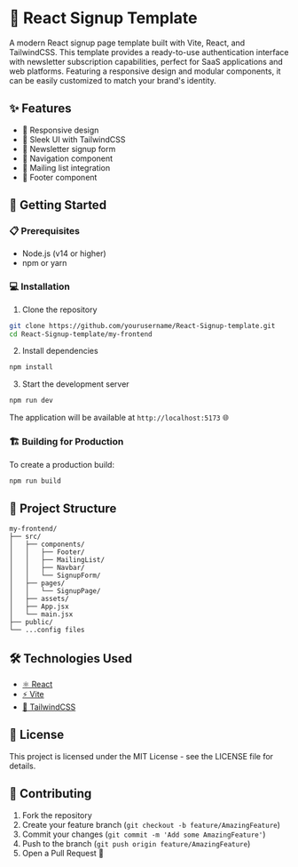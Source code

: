 # 🚀 React Signup Template

A modern React signup page template built with Vite, React, and TailwindCSS. This template provides a ready-to-use authentication interface with newsletter subscription capabilities, perfect for SaaS applications and web platforms. Featuring a responsive design and modular components, it can be easily customized to match your brand's identity.

## ✨ Features

- 📱 Responsive design
- 🎨 Sleek UI with TailwindCSS
- 📝 Newsletter signup form
- 🧭 Navigation component
- 📨 Mailing list integration
- 🦶 Footer component

## 🏁 Getting Started

### 📋 Prerequisites

- Node.js (v14 or higher)
- npm or yarn

### 💻 Installation

1. Clone the repository

```bash
git clone https://github.com/yourusername/React-Signup-template.git
cd React-Signup-template/my-frontend
```

2. Install dependencies

```bash
npm install
```

3. Start the development server

```bash
npm run dev
```

The application will be available at `http://localhost:5173` 🌐

### 🏗️ Building for Production

To create a production build:

```bash
npm run build
```

## 📁 Project Structure

```
my-frontend/
├── src/
│   ├── components/
│   │   ├── Footer/
│   │   ├── MailingList/
│   │   ├── Navbar/
│   │   └── SignupForm/
│   ├── pages/
│   │   └── SignupPage/
│   ├── assets/
│   ├── App.jsx
│   └── main.jsx
├── public/
└── ...config files
```

## 🛠️ Technologies Used

- [⚛️ React](https://reactjs.org/)
- [⚡ Vite](https://vitejs.dev/)
- [🎨 TailwindCSS](https://tailwindcss.com/)

## 📄 License

This project is licensed under the MIT License - see the LICENSE file for details.

## 🤝 Contributing

1. Fork the repository
2. Create your feature branch (`git checkout -b feature/AmazingFeature`)
3. Commit your changes (`git commit -m 'Add some AmazingFeature'`)
4. Push to the branch (`git push origin feature/AmazingFeature`)
5. Open a Pull Request 🎉
